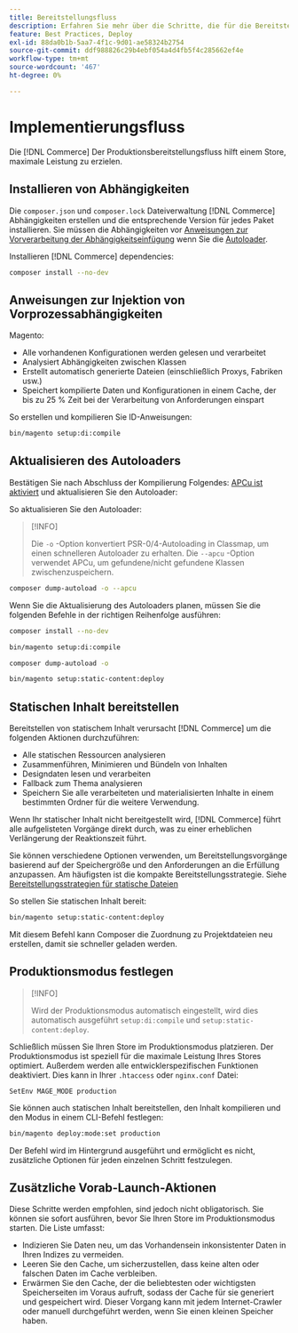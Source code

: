 ```yaml
---
title: Bereitstellungsfluss
description: Erfahren Sie mehr über die Schritte, die für die Bereitstellung von Adobe Commerce in einer Produktionsumgebung erforderlich sind.
feature: Best Practices, Deploy
exl-id: 88da0b1b-5aa7-4f1c-9d01-ae58324b2754
source-git-commit: ddf988826c29b4ebf054a4d4fb5f4c285662ef4e
workflow-type: tm+mt
source-wordcount: '467'
ht-degree: 0%

---
```


# Implementierungsfluss

Die [!DNL Commerce] Der Produktionsbereitstellungsfluss hilft einem Store, maximale Leistung zu erzielen.

## Installieren von Abhängigkeiten

Die `composer.json` und `composer.lock` Dateiverwaltung [!DNL Commerce] Abhängigkeiten erstellen und die entsprechende Version für jedes Paket installieren. Sie müssen die Abhängigkeiten vor [Anweisungen zur Vorverarbeitung der Abhängigkeitseinfügung](#preprocess-dependency-injection-instructions) wenn Sie die [Autoloader](#update-the-autoloader).

Installieren [!DNL Commerce] dependencies:

```bash
composer install --no-dev
```

## Anweisungen zur Injektion von Vorprozessabhängigkeiten

Magento:

* Alle vorhandenen Konfigurationen werden gelesen und verarbeitet
* Analysiert Abhängigkeiten zwischen Klassen
* Erstellt automatisch generierte Dateien (einschließlich Proxys, Fabriken usw.)
* Speichert kompilierte Daten und Konfigurationen in einem Cache, der bis zu 25 % Zeit bei der Verarbeitung von Anforderungen einspart

So erstellen und kompilieren Sie ID-Anweisungen:

```bash
bin/magento setup:di:compile
```

## Aktualisieren des Autoloaders

Bestätigen Sie nach Abschluss der Kompilierung Folgendes: [APCu ist aktiviert](../performance/software.md#php-settings) und aktualisieren Sie den Autoloader:

So aktualisieren Sie den Autoloader:

>[!INFO]
>
>Die `-o` -Option konvertiert PSR-0/4-Autoloading in Classmap, um einen schnelleren Autoloader zu erhalten. Die `--apcu` -Option verwendet APCu, um gefundene/nicht gefundene Klassen zwischenzuspeichern.

```bash
composer dump-autoload -o --apcu
```

Wenn Sie die Aktualisierung des Autoloaders planen, müssen Sie die folgenden Befehle in der richtigen Reihenfolge ausführen:

```bash
composer install --no-dev
```

```bash
bin/magento setup:di:compile
```

```bash
composer dump-autoload -o
```

```bash
bin/magento setup:static-content:deploy
```

## Statischen Inhalt bereitstellen

Bereitstellen von statischem Inhalt verursacht [!DNL Commerce] um die folgenden Aktionen durchzuführen:

* Alle statischen Ressourcen analysieren
* Zusammenführen, Minimieren und Bündeln von Inhalten
* Designdaten lesen und verarbeiten
* Fallback zum Thema analysieren
* Speichern Sie alle verarbeiteten und materialisierten Inhalte in einem bestimmten Ordner für die weitere Verwendung.

Wenn Ihr statischer Inhalt nicht bereitgestellt wird, [!DNL Commerce] führt alle aufgelisteten Vorgänge direkt durch, was zu einer erheblichen Verlängerung der Reaktionszeit führt.

Sie können verschiedene Optionen verwenden, um Bereitstellungsvorgänge basierend auf der Speichergröße und den Anforderungen an die Erfüllung anzupassen. Am häufigsten ist die kompakte Bereitstellungsstrategie. Siehe [Bereitstellungsstrategien für statische Dateien](../configuration/cli/static-view-file-strategy.md)

So stellen Sie statischen Inhalt bereit:

```bash
bin/magento setup:static-content:deploy
```

Mit diesem Befehl kann Composer die Zuordnung zu Projektdateien neu erstellen, damit sie schneller geladen werden.

## Produktionsmodus festlegen

>[!INFO]
>
>Wird der Produktionsmodus automatisch eingestellt, wird dies automatisch ausgeführt `setup:di:compile` und `setup:static-content:deploy`.

Schließlich müssen Sie Ihren Store im Produktionsmodus platzieren. Der Produktionsmodus ist speziell für die maximale Leistung Ihres Stores optimiert. Außerdem werden alle entwicklerspezifischen Funktionen deaktiviert. Dies kann in Ihrer `.htaccess` oder `nginx.conf` Datei:

`SetEnv MAGE_MODE production`

Sie können auch statischen Inhalt bereitstellen, den Inhalt kompilieren und den Modus in einem CLI-Befehl festlegen:

```bash
bin/magento deploy:mode:set production
```

Der Befehl wird im Hintergrund ausgeführt und ermöglicht es nicht, zusätzliche Optionen für jeden einzelnen Schritt festzulegen.

## Zusätzliche Vorab-Launch-Aktionen

Diese Schritte werden empfohlen, sind jedoch nicht obligatorisch. Sie können sie sofort ausführen, bevor Sie Ihren Store im Produktionsmodus starten. Die Liste umfasst:

* Indizieren Sie Daten neu, um das Vorhandensein inkonsistenter Daten in Ihren Indizes zu vermeiden.
* Leeren Sie den Cache, um sicherzustellen, dass keine alten oder falschen Daten im Cache verbleiben.
* Erwärmen Sie den Cache, der die beliebtesten oder wichtigsten Speicherseiten im Voraus aufruft, sodass der Cache für sie generiert und gespeichert wird. Dieser Vorgang kann mit jedem Internet-Crawler oder manuell durchgeführt werden, wenn Sie einen kleinen Speicher haben.
